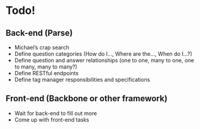 # Todo!

## Back-end (Parse)
+ Michael’s crap search
+ Define question categories (How do I..., Where are the..., When do I...?)
+ Define question and answer relationships (one to one, many to one, one to many, many to many?)
+ Define RESTful endpoints
+ Define tag manager responsibilities and specifications

## Front-end (Backbone or other framework)
+ Wait for back-end to fill out more
+ Come up with front-end tasks
